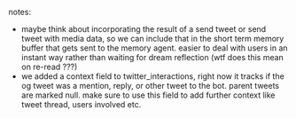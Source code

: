 notes:
- maybe think about incorporating the result of a send tweet or send tweet with media data, so we can include that in the short term memory buffer that gets sent to the memory agent. easier to deal with users in an instant way rather than waiting for dream reflection (wtf does this mean on re-read ???)
- we added a context field to twitter_interactions, right now it tracks if the og tweet was a mention, reply, or other tweet to the bot. parent tweets are marked null. make sure to use this field to add further context like tweet thread, users involved etc.